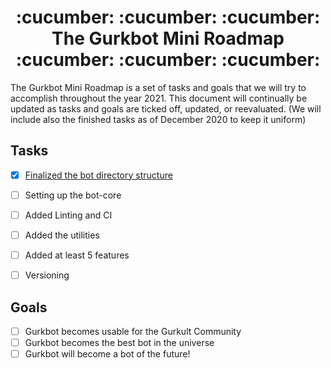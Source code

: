 <h1 align="center"> :cucumber: :cucumber: :cucumber: The Gurkbot Mini Roadmap :cucumber: :cucumber: :cucumber: </h1>
The Gurkbot Mini Roadmap is a set of tasks and goals that we will try to accomplish throughout the year 2021. This document will continually be updated as tasks and goals are ticked off, updated, or reevaluated. (We will include also the finished tasks as of December 2020 to keep it uniform)

## Tasks

- [x] [Finalized the bot directory structure ](https://github.com/gurkult/gurkbot/commit/9fa5d652c7008eeb3b6c6827dc4b5f4857639445)
- [ ] Setting up the bot-core
- [ ] Added Linting and CI
- [ ] Added the utilities
- [ ] Added at least 5 features
- [ ] Versioning


## Goals

- [ ] Gurkbot becomes usable for the Gurkult Community
- [ ] Gurkbot becomes the best bot in the universe
- [ ] Gurkbot will become a bot of the future!
